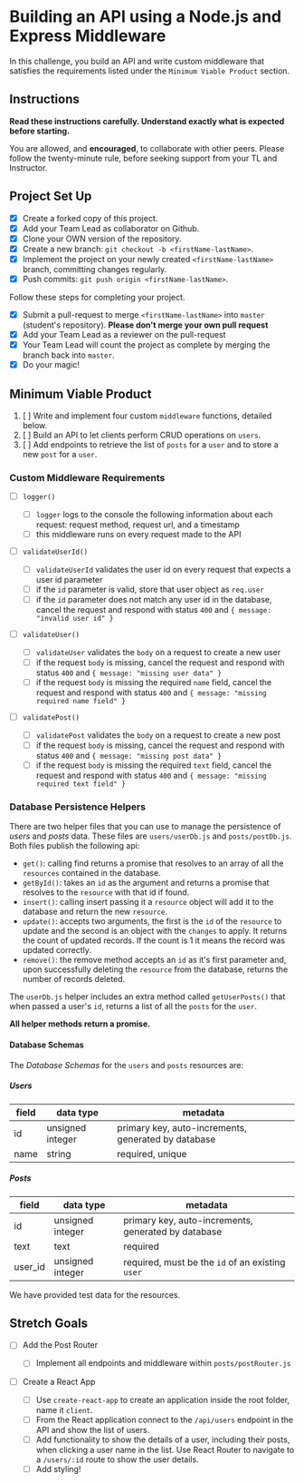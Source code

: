 # Building an API using a Node.js and Express Middleware

In this challenge, you build an API and write custom middleware that satisfies the requirements listed under the `Minimum Viable Product` section.

## Instructions

**Read these instructions carefully. Understand exactly what is expected before starting.**

You are allowed, and **encouraged**, to collaborate with other peers. Please follow the twenty-minute rule, before seeking support from your TL and Instructor.

## Project Set Up

-   [x] Create a forked copy of this project.
-   [x] Add your Team Lead as collaborator on Github.
-   [x] Clone your OWN version of the repository.
-   [x] Create a new branch: `git checkout -b <firstName-lastName>`.
-   [x] Implement the project on your newly created `<firstName-lastName>` branch, committing changes regularly.
-   [x] Push commits: `git push origin <firstName-lastName>`.

Follow these steps for completing your project.

-   [x] Submit a pull-request to merge `<firstName-lastName>` into `master` (student's repository). **Please don't merge your own pull request**
-   [x] Add your Team Lead as a reviewer on the pull-request
-   [x] Your Team Lead will count the project as complete by merging the branch back into `master`.
-   [x] Do your magic!

## Minimum Viable Product

1.  [ ] Write and implement four custom `middleware` functions, detailed below.
1.  [ ] Build an API to let clients perform CRUD operations on `users`.
1.  [ ] Add endpoints to retrieve the list of `posts` for a `user` and to store a new `post` for a `user`.

### Custom Middleware Requirements

-   [ ] `logger()`

    -   [ ] `logger` logs to the console the following information about each request: request method, request url, and a timestamp
    -   [ ] this middleware runs on every request made to the API

-   [ ] `validateUserId()`

    -   [ ] `validateUserId` validates the user id on every request that expects a user id parameter
    -   [ ] if the `id` parameter is valid, store that user object as `req.user`
    -   [ ] if the `id` parameter does not match any user id in the database, cancel the request and respond with status `400` and `{ message: "invalid user id" }`

-   [ ] `validateUser()`

    -   [ ] `validateUser` validates the `body` on a request to create a new user
    -   [ ] if the request `body` is missing, cancel the request and respond with status `400` and `{ message: "missing user data" }`
    -   [ ] if the request `body` is missing the required `name` field, cancel the request and respond with status `400` and `{ message: "missing required name field" }`

-   [ ] `validatePost()`

    -   [ ] `validatePost` validates the `body` on a request to create a new post
    -   [ ] if the request `body` is missing, cancel the request and respond with status `400` and `{ message: "missing post data" }`
    -   [ ] if the request `body` is missing the required `text` field, cancel the request and respond with status `400` and `{ message: "missing required text field" }`

### Database Persistence Helpers

There are two helper files that you can use to manage the persistence of _users_ and _posts_ data. These files are `users/userDb.js` and `posts/postDb.js`. Both files publish the following api:

-   `get()`: calling find returns a promise that resolves to an array of all the `resources` contained in the database.
-   `getById()`: takes an `id` as the argument and returns a promise that resolves to the `resource` with that id if found.
-   `insert()`: calling insert passing it a `resource` object will add it to the database and return the new `resource`.
-   `update()`: accepts two arguments, the first is the `id` of the `resource` to update and the second is an object with the `changes` to apply. It returns the count of updated records. If the count is 1 it means the record was updated correctly.
-   `remove()`: the remove method accepts an `id` as it's first parameter and, upon successfully deleting the `resource` from the database, returns the number of records deleted.

The `userDb.js` helper includes an extra method called `getUserPosts()` that when passed a user's `id`, returns a list of all the `posts` for the `user`.

**All helper methods return a promise.**

#### Database Schemas

The _Database Schemas_ for the `users` and `posts` resources are:

##### Users

| field | data type        | metadata                                            |
| ----- | ---------------- | --------------------------------------------------- |
| id    | unsigned integer | primary key, auto-increments, generated by database |
| name  | string           | required, unique                                    |

##### Posts

| field   | data type        | metadata                                            |
| ------- | ---------------- | --------------------------------------------------- |
| id      | unsigned integer | primary key, auto-increments, generated by database |
| text    | text             | required                                            |
| user_id | unsigned integer | required, must be the `id` of an existing `user`    |

We have provided test data for the resources.

## Stretch Goals

-   [ ] Add the Post Router

    -   [ ] Implement all endpoints and middleware within `posts/postRouter.js`

-   [ ] Create a React App
    -   [ ] Use `create-react-app` to create an application inside the root folder, name it `client`.
    -   [ ] From the React application connect to the `/api/users` endpoint in the API and show the list of users.
    -   [ ] Add functionality to show the details of a user, including their posts, when clicking a user name in the list. Use React Router to navigate to a `/users/:id` route to show the user details.
    -   [ ] Add styling!
